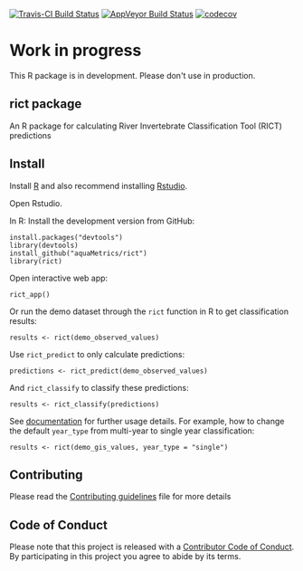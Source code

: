 [![Travis-CI Build Status](https://travis-ci.org/aquaMetrics/rict.svg?branch=master)](https://travis-ci.org/aquaMetrics/rict)
[![AppVeyor Build Status](https://ci.appveyor.com/api/projects/status/github/aquaMetrics/rict?branch=master&svg=true)](https://ci.appveyor.com/project/ecodata1/rict/branch/master)
[![codecov](https://codecov.io/gh/aquaMetrics/rict/branch/master/graph/badge.svg)](https://codecov.io/gh/aquaMetrics/rict)

# Work in progress

This R package is in development. Please don't use in production.

## rict package

An R package for calculating River Invertebrate Classification Tool (RICT) predictions

## Install

Install [R](rstats.org/install) and also recommend installing [Rstudio](rstudio.com/install).

Open Rstudio.
  
In R: Install the development version from GitHub:
```
install.packages("devtools")
library(devtools)
install_github("aquaMetrics/rict")
library(rict)
```

Open interactive web app:

```
rict_app()
```
Or run the demo dataset through the `rict` function in R to get classification results:

```
results <- rict(demo_observed_values)
```
Use `rict_predict` to only calculate predictions:

```
predictions <- rict_predict(demo_observed_values)
```
And `rict_classify` to classify these predictions:

```
results <- rict_classify(predictions)
```
See [documentation](https://aquametrics.github.io/rict/) for further usage details. For example, how to change the default `year_type` from multi-year to single year classification:

```
results <- rict(demo_gis_values, year_type = "single")
```
## Contributing 

Please read the [Contributing guidelines](CONTRIBUTING.md) file for more details 

## Code of Conduct

Please note that this project is released with a [Contributor Code of Conduct](CONDUCT.md). By participating in this project you agree to abide by its terms.